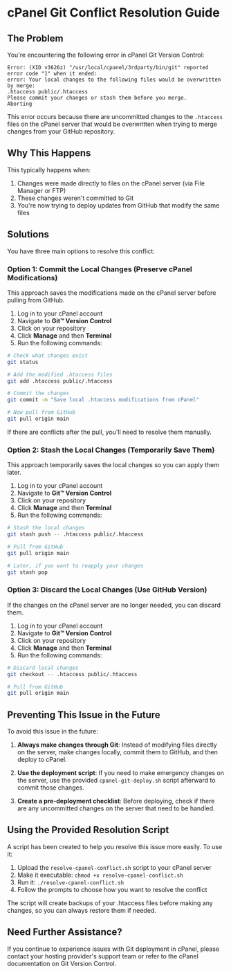 # cPanel Git Conflict Resolution Guide

## The Problem

You're encountering the following error in cPanel Git Version Control:

```
Error: (XID v3626z) "/usr/local/cpanel/3rdparty/bin/git" reported error code "1" when it ended:
error: Your local changes to the following files would be overwritten by merge:
.htaccess public/.htaccess
Please commit your changes or stash them before you merge.
Aborting
```

This error occurs because there are uncommitted changes to the `.htaccess` files on the cPanel server that would be overwritten when trying to merge changes from your GitHub repository.

## Why This Happens

This typically happens when:

1. Changes were made directly to files on the cPanel server (via File Manager or FTP)
2. These changes weren't committed to Git
3. You're now trying to deploy updates from GitHub that modify the same files

## Solutions

You have three main options to resolve this conflict:

### Option 1: Commit the Local Changes (Preserve cPanel Modifications)

This approach saves the modifications made on the cPanel server before pulling from GitHub.

1. Log in to your cPanel account
2. Navigate to **Git™ Version Control**
3. Click on your repository
4. Click **Manage** and then **Terminal**
5. Run the following commands:

```bash
# Check what changes exist
git status

# Add the modified .htaccess files
git add .htaccess public/.htaccess

# Commit the changes
git commit -m "Save local .htaccess modifications from cPanel"

# Now pull from GitHub
git pull origin main
```

If there are conflicts after the pull, you'll need to resolve them manually.

### Option 2: Stash the Local Changes (Temporarily Save Them)

This approach temporarily saves the local changes so you can apply them later.

1. Log in to your cPanel account
2. Navigate to **Git™ Version Control**
3. Click on your repository
4. Click **Manage** and then **Terminal**
5. Run the following commands:

```bash
# Stash the local changes
git stash push -- .htaccess public/.htaccess

# Pull from GitHub
git pull origin main

# Later, if you want to reapply your changes
git stash pop
```

### Option 3: Discard the Local Changes (Use GitHub Version)

If the changes on the cPanel server are no longer needed, you can discard them.

1. Log in to your cPanel account
2. Navigate to **Git™ Version Control**
3. Click on your repository
4. Click **Manage** and then **Terminal**
5. Run the following commands:

```bash
# Discard local changes
git checkout -- .htaccess public/.htaccess

# Pull from GitHub
git pull origin main
```

## Preventing This Issue in the Future

To avoid this issue in the future:

1. **Always make changes through Git**: Instead of modifying files directly on the server, make changes locally, commit them to GitHub, and then deploy to cPanel.

2. **Use the deployment script**: If you need to make emergency changes on the server, use the provided `cpanel-git-deploy.sh` script afterward to commit those changes.

3. **Create a pre-deployment checklist**: Before deploying, check if there are any uncommitted changes on the server that need to be handled.

## Using the Provided Resolution Script

A script has been created to help you resolve this issue more easily. To use it:

1. Upload the `resolve-cpanel-conflict.sh` script to your cPanel server
2. Make it executable: `chmod +x resolve-cpanel-conflict.sh`
3. Run it: `./resolve-cpanel-conflict.sh`
4. Follow the prompts to choose how you want to resolve the conflict

The script will create backups of your .htaccess files before making any changes, so you can always restore them if needed.

## Need Further Assistance?

If you continue to experience issues with Git deployment in cPanel, please contact your hosting provider's support team or refer to the cPanel documentation on Git Version Control.